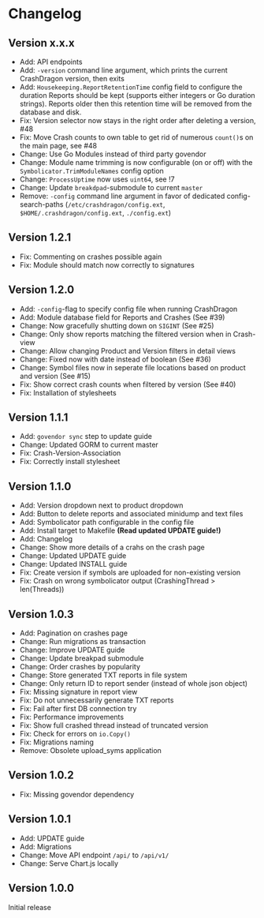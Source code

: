# Changelog

## Version x.x.x
* Add: API endpoints
* Add: `-version` command line argument, which prints the current CrashDragon version, then exits
* Add: `Housekeeping.ReportRetentionTime` config field to configure the duration Reports should be kept (supports either integers or Go duration strings). Reports older then this retention time will be removed from the database and disk.
* Fix: Version selector now stays in the right order after deleting a version, #48
* Fix: Move Crash counts to own table to get rid of numerous `count()`s on the main page, see #48
* Change: Use Go Modules instead of third party govendor
* Change: Module name trimming is now configurable (on or off) with the `Symbolicator.TrimModuleNames` config option
* Change: `ProcessUptime` now uses `uint64`, see !7
* Change: Update `breakdpad`-submodule to current `master`
* Remove: `-config` command line argument in favor of dedicated config-search-paths (`/etc/crashdragon/config.ext`, `$HOME/.crashdragon/config.ext`, `./config.ext`)

## Version 1.2.1

* Fix: Commenting on crashes possible again
* Fix: Module should match now correctly to signatures

## Version 1.2.0

* Add: `-config`-flag to specify config file when running CrashDragon
* Add: Module database field for Reports and Crashes (See #39)
* Change: Now gracefully shutting down on `SIGINT` (See #25)
* Change: Only show reports matching the filtered version when in Crash-view
* Change: Allow changing Product and Version filters in detail views
* Change: Fixed now with date instead of boolean (See #36)
* Change: Symbol files now in seperate file locations based on product and version (See #15)
* Fix: Show correct crash counts when filtered by version (See #40)
* Fix: Installation of stylesheets

## Version 1.1.1

* Add: `govendor sync` step to update guide
* Change: Updated GORM to current master
* Fix: Crash-Version-Association
* Fix: Correctly install stylesheet

## Version 1.1.0

* Add: Version dropdown next to product dropdown
* Add: Button to delete reports and associated minidump and text files
* Add: Symbolicator path configurable in the config file
* Add: Install target to Makefile **(Read updated UPDATE guide!)**
* Add: Changelog
* Change: Show more details of a crahs on the crash page
* Change: Updated UPDATE guide
* Change: Updated INSTALL guide
* Fix: Create version if symbols are uploaded for non-existing version
* Fix: Crash on wrong symbolicator output (CrashingThread > len(Threads))

## Version 1.0.3

* Add: Pagination on crashes page
* Change: Run migrations as transaction
* Change: Improve UPDATE guide
* Change: Update breakpad submodule
* Change: Order crashes by popularity
* Change: Store generated TXT reports in file system
* Change: Only return ID to report sender (instead of whole json object)
* Fix: Missing signature in report view
* Fix: Do not unnecessarily generate TXT reports
* Fix: Fail after first DB connection try
* Fix: Performance improvements
* Fix: Show full crashed thread instead of truncated version
* Fix: Check for errors on `io.Copy()`
* Fix: Migrations naming
* Remove: Obsolete upload_syms application

## Version 1.0.2

* Fix: Missing govendor dependency

## Version 1.0.1

* Add: UPDATE guide
* Add: Migrations
* Change: Move API endpoint `/api/` to `/api/v1/`
* Change: Serve Chart.js locally

## Version 1.0.0
Initial release
